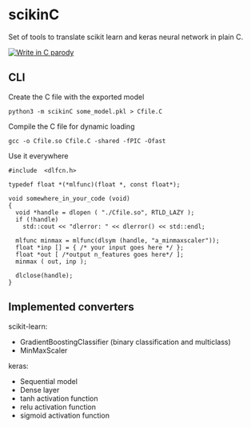 # scikinC
Set of tools to translate scikit learn and keras neural network in plain C. 

[![Write in C parody](https://img.youtube.com/vi/1S1fISh-pag/0.jpg)](https://www.youtube.com/watch?v=1S1fISh)


## CLI

Create the C file with the exported model
```
python3 -m scikinC some_model.pkl > Cfile.C
```

Compile the C file for dynamic loading 
```
gcc -o Cfile.so Cfile.C -shared -fPIC -Ofast
```

Use it everywhere
```
#include  <dlfcn.h>

typedef float *(*mlfunc)(float *, const float*);

void somewhere_in_your_code (void)
{
  void *handle = dlopen ( "./Cfile.so", RTLD_LAZY );
  if (!handle)
    std::cout << "dlerror: " << dlerror() << std::endl; 

  mlfunc minmax = mlfunc(dlsym (handle, "a_minmaxscaler")); 
  float *inp [] = { /* your input goes here */ };
  float *out [ /*output n_features goes here*/ ];
  minmax ( out, inp ); 

  dlclose(handle); 
}
```

## Implemented converters

scikit-learn:
 * GradientBoostingClassifier (binary classification and multiclass)
 * MinMaxScaler 

keras:
 * Sequential model
 * Dense layer 
 * tanh activation function
 * relu activation function 
 * sigmoid activation function 


